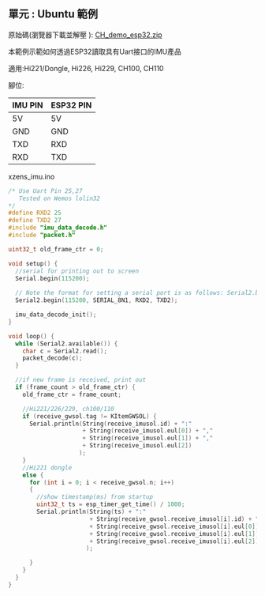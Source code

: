 ## 單元 : Ubuntu 範例

原始碼(瀏覽器下載並解壓 ): [CH_demo_esp32.zip](https://github.com/avmm9898/hipnuctw_doc/raw/master/03_Examples/esp32/CH_demo_esp32zip)

本範例示範如何透過ESP32讀取具有Uart接口的IMU產品

適用:Hi221/Dongle, Hi226, Hi229, CH100, CH110



腳位:

| IMU PIN | ESP32 PIN |
| ------- | --------- |
| 5V      | 5V        |
| GND     | GND       |
| TXD     | RXD       |
| RXD     | TXD       |



xzens_imu.ino

```c++
/* Use Uart Pin 25,27
   Tested on Wemos lolin32
*/
#define RXD2 25
#define TXD2 27
#include "imu_data_decode.h"
#include "packet.h"

uint32_t old_frame_ctr = 0;

void setup() {
  //serial for printing out to screen
  Serial.begin(115200);
    
  // Note the format for setting a serial port is as follows: Serial2.begin(baud-rate, protocol, RX pin, TX pin);
  Serial2.begin(115200, SERIAL_8N1, RXD2, TXD2);

  imu_data_decode_init();
}

void loop() {
  while (Serial2.available()) {
    char c = Serial2.read();
    packet_decode(c);
  }

  //if new frame is received, print out
  if (frame_count > old_frame_ctr) {
    old_frame_ctr = frame_count;

    //Hi221/226/229, ch100/110
    if (receive_gwsol.tag != KItemGWSOL) {
      Serial.println(String(receive_imusol.id) + ":"
                     + String(receive_imusol.eul[0]) + ","
                     + String(receive_imusol.eul[1]) + ","
                     + String(receive_imusol.eul[2])
                    );
    }
    //Hi221 dongle
    else {
      for (int i = 0; i < receive_gwsol.n; i++)
      {
        //show timestamp(ms) from startup
        uint32_t ts = esp_timer_get_time() / 1000;
        Serial.println(String(ts) + ":"
                       + String(receive_gwsol.receive_imusol[i].id) + ","
                       + String(receive_gwsol.receive_imusol[i].eul[0]) + ","
                       + String(receive_gwsol.receive_imusol[i].eul[1]) + ","
                       + String(receive_gwsol.receive_imusol[i].eul[2])
                      );

      }
    }
  }
}
```

